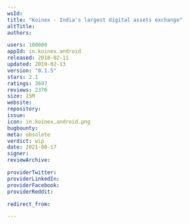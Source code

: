 ```yaml
---
wsId: 
title: "Koinex - India's largest digital assets exchange"
altTitle: 
authors:

users: 100000
appId: in.koinex.android
released: 2018-02-11
updated: 2019-02-13
version: "0.1.5"
stars: 2.1
ratings: 3697
reviews: 2370
size: 15M
website: 
repository: 
issue: 
icon: in.koinex.android.png
bugbounty: 
meta: obsolete
verdict: wip
date: 2021-08-17
signer: 
reviewArchive:

providerTwitter: 
providerLinkedIn: 
providerFacebook: 
providerReddit: 

redirect_from:

---
```


